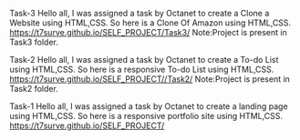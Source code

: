 Task-3
Hello all,
I was assigned a task by Octanet to create a Clone a Website using HTML,CSS.
So here is a Clone Of Amazon using HTML,CSS.
https://t7surve.github.io/SELF_PROJECT/Task3/
Note:Project is present in Task3 folder.


Task-2
Hello all,
I was assigned a task by Octanet to create a To-do List using HTML,CSS.
So here is a responsive To-do List using HTML,CSS.
https://t7surve.github.io/SELF_PROJECT//Task2/
Note:Project is present in Task2 folder.


Task-1
Hello all,
I was assigned a task by Octanet to create a landing page using HTML,CSS.
So here is a responsive portfolio site using HTML,CSS.
https://t7surve.github.io/SELF_PROJECT/
